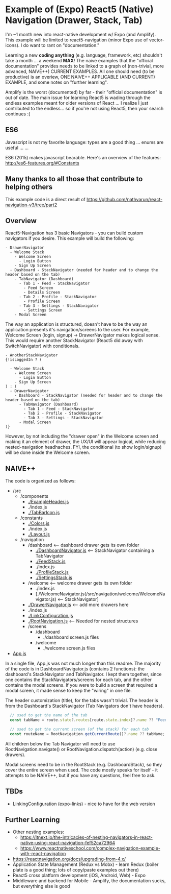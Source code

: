 # Example of (Expo) React5 (Native) Navigation (Drawer, Stack, Tab)

I'm ~1 month new into react-native development w/ Expo (and Amplify).  This example will be limited to react5-navigation (minor Expo use of vector-icons). I do want to rant on "documentation."

Learning a new **coding anything** (e.g. language, framework, etc) shouldn't take a month ... a weekend **MAX**! The naive examples that the "official documentation" provides needs to be linked to a graph of (non-trivial, more advanced, NAIVE++) CURRENT EXAMPLES.  All one should need (to be productive) is an overiew, ONE NAIVE++ APPLICABLE (AND CURRENT) EXAMPLE, and some notes on "further learning".

Amplify is the worst (documented) by far - their "official documentation" is out of date.  The main issue for learning React5 is wading through the endless examples meant for older versions of React ... I realize I just contributed to the endless... so if you're not using React5, then your search continues :(

## ES6

Javascript is not my favorite language: types are a good thing ... enums are useful ... ...

ES6 (2015) makes javascript bearable.  Here's an overview of the features: <http://es6-features.org/#Constants>

## Many thanks to all those that contribute to helping others

This example code is a direct result of <https://github.com/nathvarun/react-navigation-v3/tree/part2>

## Overview

React5-Navigation has 3 basic Navigators - you can build custom navigators if you desire.  This example will build the following:

```
- DrawerNavigator
  - Welcome Stack
    - Welcome Screen
      - Login Button
    - Sign Up Screen
  - Dashboard - StackNavigator (needed for header and to change the header based on the tab)
    - TabNavigator (Dashboard)
      - Tab 1 - Feed - StackNavigator
        - Feed Screen
        - Details Screen
      - Tab 2 - Profile - StackNavigator
        - Profile Screen
      - Tab 3 - Settings - StackNavigator
        - Settings Screen
    - Modal Screen

```

The way an application is structured, doesn't have to be the way an application presents it's navigation/screens to the user.  For example, Welcome Screen (login, signup) -> DrawerNavigator makes logical sense.  This would require another StackNavigator (React5 did away with SwitchNavigator) with conditionals.

```
- AnotherStackNavigator
{!isLoggedIn ? (

  - Welcome Stack
    - Welcome Screen
      - Login Button
    - Sign Up Screen
) : (
  - DrawerNavigator
    - Dashboard - StackNavigator (needed for header and to change the header based on the tab)
      - TabNavigator (Dashboard)
        - Tab 1 - Feed - StackNavigator
        - Tab 2 - Profile - StackNavigator
        - Tab 3 - Settings - StackNavigator
      - Modal Screen
)}
```

However, by not including the "drawer open" in the Welcome screen and making it an element of drawer, the UX/UI will appear logical, while reducing nested-navigation headhaches.  FYI, the conditional (to show login/signup) will be done inside the Welcome screen.

## NAIVE++

The code is organized as follows:

* /src
  * /components
    * [./ExampleHeader.js](/src/components/ExampleHeader.js)
    * ./index.js
    * [./TabBarIcon.js](/src/components/TabBarIcon.js)
  * /constants
    * [./Colors.js](/src/constants/Colors.js)
    * ./index.js
    * [./Layout.js](/src/constants/Layout.js)
  * /navigation
    * /dashboard                     <-- dashboard drawer gets its own folder
      * [./DashboardNavigator.js](/src/navigation/dashboard/DashboardNavigator.js)      <-- StackNavigator containing a TabNavigator
      * [./FeedStack.js](/src/navigation/dashboard/FeedStack.js)
      * ./index.js
      * [./ProfileStack.js](/src/navigation/dashboard/ProfileStack.js)
      * [./SettingsStack.js](/src/navigation/dashboard/SettingsStack.js)
    * /welcome                       <-- welcome drawer gets its own folder
      * ./index.js
      * [./WelcomeNavigator.js(/src/navigation/welcome/WelcomeNavigator.js)        <-- StackNavigator]
    * [./DrawerNavigator.js](/src/navigation/DrawerNavigator.js)           <-- add more drawers here
    * ./index.js
    * [./LinkConfiguration.js](/src/navigation/LinkConfiguration.js)
    * [./RootNavigation.js](/src/navigation/RootNavigation.js)            <-- Needed for nested structures
    * /screens
      * /dashboard
        * ./dashboard screen.js files
      * /welcome
        * ./welcome screen.js files
* [App.js](App.js)

In a single file, App.js was not much longer than this readme.  The majority of the code is in DashboardNavigator.js (contains 2 functions): the dashboard's StackNavigator and TabNavigator. I kept them together, since one contains the StackNavigators/screens for each tab, and the other contains the modal screens.  If you were to build a screen that required a modal screen, it made sense to keep the "wiring" in one file.

The header customization (title), for the tabs wasn't trivial.  The header is from the Dashboard's StackNavigator (Tab Navigators don't have headers).

```javascript
  // used to get the name of the tab
  const tabName = route.state?.routes[route.state.index]?.name ?? "Feed"; // requires an initial name

  // used to get the current screen (of the stack) for each tab
  const routeName = RootNavigation.getCurrentRoute()?.name ?? tabName;

```

All children below the Tab Navigator will need to use RootNavigation.navigate() or RootNavigation.dispatch(action) (e.g. close drawers).

Modal screens need to be in the RootStack (e.g. DashboardStack), so they cover the entire screen when used.  The code mostly speaks for itself - it attempts to be NAIVE++, but if you have any questions, feel free to ask.

## TBDs

* LinkingConfiguration (expo-links) - nice to have for the web version

## Further Learning

* Other nesting examples:
  * <https://itnext.io/the-intricacies-of-nesting-navigators-in-react-native-using-react-navigation-fef52ca72964>
  * <https://www.reactnativeschool.com/complex-navigation-example-with-react-navigation>
* <https://reactnavigation.org/docs/upgrading-from-4.x/>
* Application State Management (Redux vs Mobx) - learn Redux (boiler plate is a good thing; lots of copy/paste examples out there)
* React5 cross platform development (iOS, Android, Web) - Expo
* Middleware and backend for Mobile - Amplify, the documentation sucks, but everything else is good
